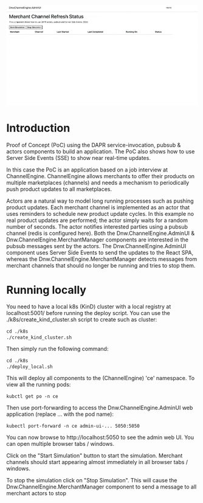 ![](demo.gif)

# Introduction

Proof of Concept (PoC) using the DAPR service-invocation, pubsub & actors components to build an application. The PoC also shows how to use Server Side Events (SSE) to show near real-time updates.

In this case the PoC is an application based on a job interview at ChannelEngine. ChannelEngine allows merchants to offer their products on multiple marketplaces (channels) and needs a mechanism to periodically push product updates to all marketplaces.

Actors are a natural way to model long running processes such as pushing product updates. Each merchant channel is implemented as an actor that uses reminders to schedule new product update cycles. In this example no real product updates are performed; the actor simply waits for a random number of seconds. The actor notifies interested parties using a pubsub channel (redis is configured here). Both the Dnw.ChannelEngine.AdminUI & Dnw.ChannelEngine.MerchantManager components are interested in the pubsub messages sent by the actors. The Dnw.ChannelEngine.AdminUI component uses Server Side Events to send the updates to the React SPA, whereas the Dnw.ChannelEngine.MerchantManager detects messages from merchant channels that should no longer be running and tries to stop them.

# Running locally

You need to have a local k8s (KinD) cluster with a local registry at localhost:5001/ before running the deploy script. You can use the ./k8s/create_kind_cluster.sh script to create such as cluster:

```shell
cd ./k8s
./create_kind_cluster.sh
```

Then simply run the following command:

```shell
cd ./k8s
./deploy_local.sh
```

This will deploy all components to the (ChannelEngine) 'ce' namespace. To view all the running pods:

```shell
kubctl get po -n ce
```

Then use port-forwarding to access the Dnw.ChannelEngine.AdminUI web application (replace ... with the pod name):

```shell
kubectl port-forward -n ce admin-ui-... 5050:5050
```

You can now browse to http://localhost:5050 to see the admin web UI. You can open multiple browser tabs / windows.

Click on the "Start Simulation" button to start the simulation. Merchant channels should start appearing almost immediately in all browser tabs / windows.

To stop the simulation click on "Stop Simulation". This will cause the Dnw.ChannelEngine.MerchantManager component to send a message to all merchant actors to stop 

